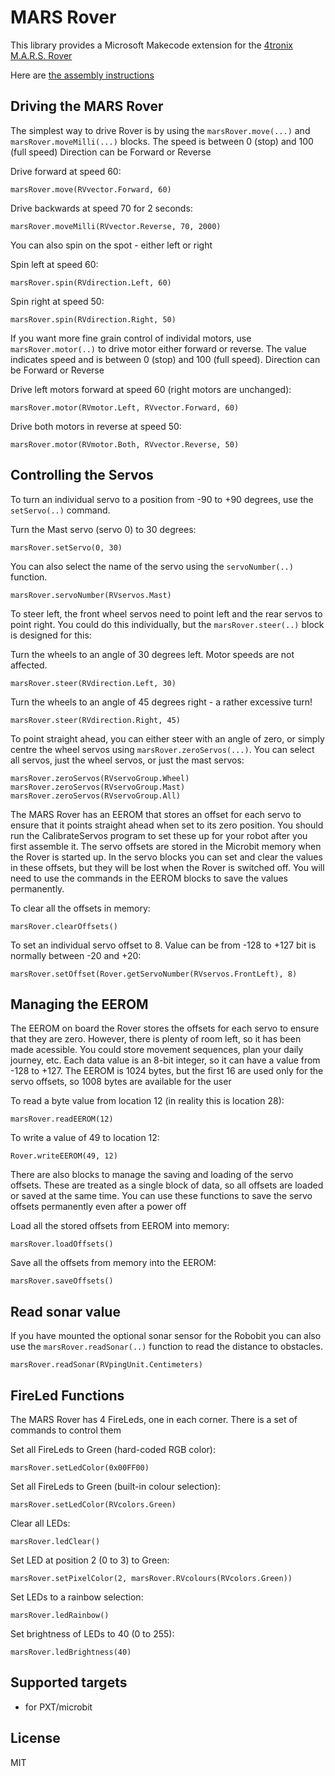 # MARS Rover

This library provides a Microsoft Makecode extension for the [4tronix M.A.R.S. Rover](https://shop.4tronix.co.uk/products/marsrover)

Here are [the assembly instructions](https://4tronix.co.uk/rover)

## Driving the MARS Rover
The simplest way to drive Rover is by using the `marsRover.move(...)` and `marsRover.moveMilli(...)` blocks.
The speed is between 0 (stop) and 100 (full speed)
Direction can be Forward or Reverse

Drive forward at speed 60:

```block
marsRover.move(RVvector.Forward, 60)
```

Drive backwards at speed 70 for 2 seconds:

```block
marsRover.moveMilli(RVvector.Reverse, 70, 2000)
```   

You can also spin on the spot - either left or right
 
Spin left at speed 60:

```block
marsRover.spin(RVdirection.Left, 60)
```

Spin right at speed 50:

```block
marsRover.spin(RVdirection.Right, 50)
```

If you want more fine grain control of individal motors, use `marsRover.motor(..)` to drive motor either forward or reverse. The value
indicates speed and is between 0 (stop) and 100 (full speed).
Direction can be Forward or Reverse

Drive left motors forward at speed 60 (right motors are unchanged):

```block
marsRover.motor(RVmotor.Left, RVvector.Forward, 60)
```

Drive both motors in reverse at speed 50:

```block
marsRover.motor(RVmotor.Both, RVvector.Reverse, 50)
```

## Controlling the Servos

To turn an individual servo to a position from -90 to +90 degrees, use the `setServo(..)` command.

Turn the Mast servo (servo 0) to 30 degrees:

```block
marsRover.setServo(0, 30)
```

You can also select the name of the servo using the `servoNumber(..)` function.

```block
marsRover.servoNumber(RVservos.Mast)
```

To steer left, the front wheel servos need to point left and the rear servos to point right. You could do this individually, but the `marsRover.steer(..)` block is designed for this:

Turn the wheels to an angle of 30 degrees left. Motor speeds are not affected.

```block
marsRover.steer(RVdirection.Left, 30)
```

Turn the wheels to an angle of 45 degrees right - a rather excessive turn!

```block
marsRover.steer(RVdirection.Right, 45)
```

To point straight ahead, you can either steer with an angle of zero, or simply centre the wheel servos using `marsRover.zeroServos(...)`. You can select all servos, just the wheel servos, or just the mast servos:

```blocks
marsRover.zeroServos(RVservoGroup.Wheel)
marsRover.zeroServos(RVservoGroup.Mast)
marsRover.zeroServos(RVservoGroup.All)
```

The MARS Rover has an EEROM that stores an offset for each servo to ensure that it points straight ahead when set to its zero position. You should run the CalibrateServos program to set these up for your robot after you first assemble it.
The servo offsets are stored in the Microbit memory when the Rover is started up. In the servo blocks you can set and clear the values in these offsets, but they will be lost when the Rover is switched off. You will need to use the commands in the EEROM blocks to save the values permanently.

To clear all the offsets in memory:

```block
marsRover.clearOffsets()
```

To set an individual servo offset to 8. Value can be from -128 to +127 bit is normally between -20 and +20:

```block
marsRover.setOffset(Rover.getServoNumber(RVservos.FrontLeft), 8)
```

## Managing the EEROM

The EEROM on board the Rover stores the offsets for each servo to ensure that they are zero. However, there is plenty of room left, so it has been made acessible. You could store movement sequences, plan your daily journey, etc.
Each data value is an 8-bit integer, so it can have a value from -128 to +127. The EEROM is 1024 bytes, but the first 16 are used only for the servo offsets, so 1008 bytes are available for the user


To read a byte value from location 12 (in reality this is location 28):

```block
marsRover.readEEROM(12)
```

To write a value of 49 to location 12:

```block
Rover.writeEEROM(49, 12)
```

There are also blocks to manage the saving and loading of the servo offsets. These are treated as a single block of data, so all offsets are loaded or saved at the same time. You can use these functions to save the servo offsets permanently even after a power off

Load all the stored offsets from EEROM into memory:

```block
marsRover.loadOffsets()
```

Save all the offsets from memory into the EEROM:

```block
marsRover.saveOffsets()
```

## Read sonar value

If you have mounted the optional sonar sensor for the Robobit you can
also use the `marsRover.readSonar(..)` function to read the distance to obstacles.

```block
marsRover.readSonar(RVpingUnit.Centimeters)
```

## FireLed Functions

The MARS Rover has 4 FireLeds, one in each corner. There is a set of commands to control them

Set all FireLeds to Green (hard-coded RGB color):

```block
marsRover.setLedColor(0x00FF00)
```

Set all FireLeds to Green (built-in colour selection):

```block
marsRover.setLedColor(RVcolors.Green)
```

Clear all LEDs:

```block
marsRover.ledClear()
```

Set LED at position 2 (0 to 3) to Green:

```block
marsRover.setPixelColor(2, marsRover.RVcolours(RVcolors.Green))
```

Set LEDs to a rainbow selection:

```block
marsRover.ledRainbow()
```

Set brightness of LEDs to 40 (0 to 255):

```block
marsRover.ledBrightness(40)
```

## Supported targets

* for PXT/microbit

## License

MIT
